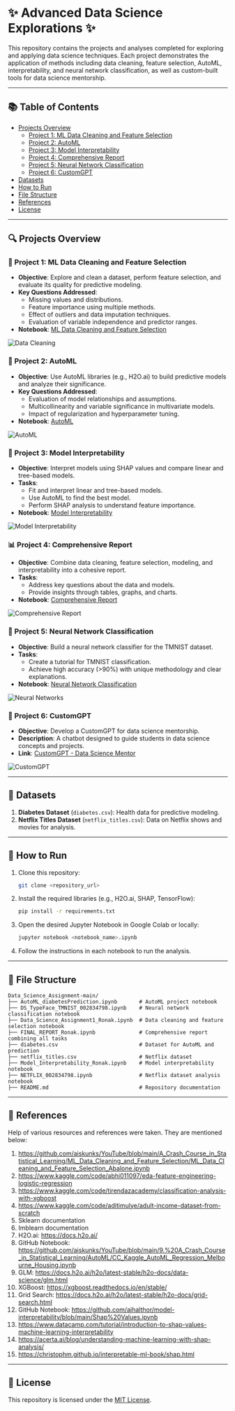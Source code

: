 # ✨ Advanced Data Science Explorations ✨

This repository contains the projects and analyses completed for exploring and applying data science techniques. Each project demonstrates the application of methods including data cleaning, feature selection, AutoML, interpretability, and neural network classification, as well as custom-built tools for data science mentorship.

---

## 📚 Table of Contents

- [Projects Overview](#projects-overview)
  - [Project 1: ML Data Cleaning and Feature Selection](#project-1-ml-data-cleaning-and-feature-selection)
  - [Project 2: AutoML](#project-2-automl)
  - [Project 3: Model Interpretability](#project-3-model-interpretability)
  - [Project 4: Comprehensive Report](#project-4-comprehensive-report)
  - [Project 5: Neural Network Classification](#project-5-neural-network-classification)
  - [Project 6: CustomGPT](#project-6-customgpt)
- [Datasets](#datasets)
- [How to Run](#how-to-run)
- [File Structure](#file-structure)
- [References](#references)
- [License](#license)

---

## 🔍 Projects Overview

### 🌟 Project 1: ML Data Cleaning and Feature Selection

- **Objective**: Explore and clean a dataset, perform feature selection, and evaluate its quality for predictive modeling.
- **Key Questions Addressed**:
  - Missing values and distributions.
  - Feature importance using multiple methods.
  - Effect of outliers and data imputation techniques.
  - Evaluation of variable independence and predictor ranges.
- **Notebook**: [ML Data Cleaning and Feature Selection](https://github.com/Ronakmishra/Advanced-Data-Science-Explorations/blob/main/Data_Science_Assignment1_Ronak.ipynb)

![Data Cleaning](https://media.giphy.com/media/3o7TKOxyw3e8X4Q88Q/giphy.gif)

### 🤖 Project 2: AutoML

- **Objective**: Use AutoML libraries (e.g., H2O.ai) to build predictive models and analyze their significance.
- **Key Questions Addressed**:
  - Evaluation of model relationships and assumptions.
  - Multicollinearity and variable significance in multivariate models.
  - Impact of regularization and hyperparameter tuning.
- **Notebook**: [AutoML](https://github.com/Ronakmishra/Advanced-Data-Science-Explorations/blob/main/AutoML_diabetesPrediction.ipynb)

![AutoML](https://media.giphy.com/media/f9ggFwXxIb8K4spuUI/giphy.gif)

### 🧠 Project 3: Model Interpretability

- **Objective**: Interpret models using SHAP values and compare linear and tree-based models.
- **Tasks**:
  - Fit and interpret linear and tree-based models.
  - Use AutoML to find the best model.
  - Perform SHAP analysis to understand feature importance.
- **Notebook**: [Model Interpretability](https://github.com/Ronakmishra/Advanced-Data-Science-Ex)

![Model Interpretability](https://media.giphy.com/media/5xtDarqCp0eomNCqPj6/giphy.gif)

### 📊 Project 4: Comprehensive Report

- **Objective**: Combine data cleaning, feature selection, modeling, and interpretability into a cohesive report.
- **Tasks**:
  - Address key questions about the data and models.
  - Provide insights through tables, graphs, and charts.
- **Notebook**: [Comprehensive Report](https://github.com/Ronakmishra/Advanced-Data-Science-Explorations/blob/main/FINAL_REPORT_Ronak.ipynb)

![Comprehensive Report](https://media.giphy.com/media/xT9IgG50Fb7Mi0prBC/giphy.gif)

### 🔢 Project 5: Neural Network Classification

- **Objective**: Build a neural network classifier for the TMNIST dataset.
- **Tasks**:
  - Create a tutorial for TMNIST classification.
  - Achieve high accuracy (>90%) with unique methodology and clear explanations.
- **Notebook**: [Neural Network Classification](https://github.com/Ronakmishra/Advanced-Data-Science-Explorations/blob/main/DS_TypeFace_TMNIST_002834798.ipynb)

![Neural Networks](https://media.giphy.com/media/Ll22OhMLAlVDb8UQWe/giphy.gif)

### 🤖 Project 6: CustomGPT

- **Objective**: Develop a CustomGPT for data science mentorship.
- **Description**: A chatbot designed to guide students in data science concepts and projects.
- **Link**: [CustomGPT - Data Science Mentor](https://chat.openai.com/g/g-SXjfXUTqo-data-science-mentor)

![CustomGPT](https://media.giphy.com/media/3o7WIxFWOmRrEy2m8o/giphy.gif)

---

## 📁 Datasets

1. **Diabetes Dataset** (`diabetes.csv`): Health data for predictive modeling.
2. **Netflix Titles Dataset** (`netflix_titles.csv`): Data on Netflix shows and movies for analysis.

---

## 🚀 How to Run

1. Clone this repository:
   ```bash
   git clone <repository_url>
   ```
2. Install the required libraries (e.g., H2O.ai, SHAP, TensorFlow):
   ```bash
   pip install -r requirements.txt
   ```
3. Open the desired Jupyter Notebook in Google Colab or locally:
   ```bash
   jupyter notebook <notebook_name>.ipynb
   ```
4. Follow the instructions in each notebook to run the analysis.

---

## 📂 File Structure

```
Data_Science_Assignment-main/
├── AutoML_diabetesPrediction.ipynb       # AutoML project notebook
├── DS_TypeFace_TMNIST_002834798.ipynb    # Neural network classification notebook
├── Data_Science_Assignment1_Ronak.ipynb  # Data cleaning and feature selection notebook
├── FINAL_REPORT_Ronak.ipynb              # Comprehensive report combining all tasks
├── diabetes.csv                          # Dataset for AutoML and prediction
├── netflix_titles.csv                    # Netflix dataset
├── Model_Interpretability_Ronak.ipynb    # Model interpretability notebook
├── NETFLIX_002834798.ipynb               # Netflix dataset analysis notebook
├── README.md                             # Repository documentation
```

---

## 📖 References

Help of various resources and references were taken. They are mentioned below:

1. https://github.com/aiskunks/YouTube/blob/main/A_Crash_Course_in_Statistical_Learning/ML_Data_Cleaning_and_Feature_Selection/ML_Data_Cleaning_and_Feature_Selection_Abalone.ipynb
2. https://www.kaggle.com/code/abhi011097/eda-feature-engineering-logistic-regression
3. https://www.kaggle.com/code/tirendazacademy/classification-analysis-with-xgboost
4. https://www.kaggle.com/code/aditimulye/adult-income-dataset-from-scratch
5. Sklearn documentation
6. Imblearn documentation
7. H2O.ai: https://docs.h2o.ai/
8. GitHub Notebook: https://github.com/aiskunks/YouTube/blob/main/9.%20A_Crash_Course_in_Statistical_Learning/AutoML/CC_Kaggle_AutoML_Regression_Melbourne_Housing.ipynb
9. GLM: https://docs.h2o.ai/h2o/latest-stable/h2o-docs/data-science/glm.html
10. XGBoost: https://xgboost.readthedocs.io/en/stable/
11. Grid Search: https://docs.h2o.ai/h2o/latest-stable/h2o-docs/grid-search.html
12. GitHub Notebook: https://github.com/ajhalthor/model-interpretability/blob/main/Shap%20Values.ipynb
13. https://www.datacamp.com/tutorial/introduction-to-shap-values-machine-learning-interpretability
14. https://acerta.ai/blog/understanding-machine-learning-with-shap-analysis/
15. https://christophm.github.io/interpretable-ml-book/shap.html

---

## 📜 License

This repository is licensed under the [MIT License](LICENSE).
